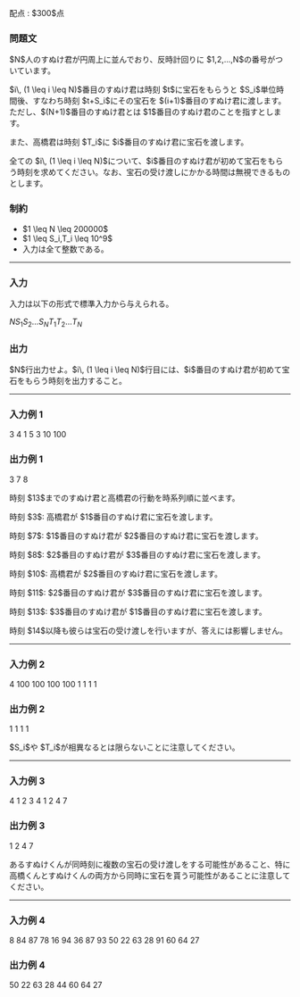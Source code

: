 
<div>

<span>

<span>

<p>
配点 : $300$点
</p>

<div>

<section>

### **問題文**

<p>
$N$人のすぬけ君が円周上に並んでおり、反時計回りに $1,2,...,N$の番号がついています。
</p>

<p>
$i\, (1 \leq i \leq N)$番目のすぬけ君は時刻 $t$に宝石をもらうと $S_i$単位時間後、すなわち時刻 $t+S_i$にその宝石を $(i+1)$番目のすぬけ君に渡します。ただし、$(N+1)$番目のすぬけ君とは $1$番目のすぬけ君のことを指すとします。
</p>

<p>
また、高橋君は時刻 $T_i$に $i$番目のすぬけ君に宝石を渡します。
</p>

<p>
全ての $i\, (1 \leq i \leq N)$について、$i$番目のすぬけ君が初めて宝石をもらう時刻を求めてください。なお、宝石の受け渡しにかかる時間は無視できるものとします。
</p>

</section>

</div>

<div>

<section>

### **制約**

<ul>

<li>
$1 \leq N \leq 200000$
</li>

<li>
$1 \leq S_i,T_i \leq 10^9$
</li>

<li>
入力は全て整数である。
</li>

</ul>

</section>

</div>

---

<div>

<div>

<section>

### **入力**

<p>
入力は以下の形式で標準入力から与えられる。
</p>

<div>

$N$$S_1$$S_2$$\ldots$$S_N$$T_1$$T_2$$\ldots$$T_N$
</div>

</section>

</div>

<div>

<section>

### **出力**

<p>
$N$行出力せよ。$i\, (1 \leq i \leq N)$行目には、$i$番目のすぬけ君が初めて宝石をもらう時刻を出力すること。
</p>

</section>

</div>

</div>

---

<div>

<section>

### **入力例 1**

<div>

3
4 1 5
3 10 100

</div>

</section>

</div>

<div>

<section>

### **出力例 1**

<div>

3
7
8

</div>

<p>
時刻 $13$までのすぬけ君と高橋君の行動を時系列順に並べます。
</p>

<p>
時刻 $3$: 高橋君が $1$番目のすぬけ君に宝石を渡します。
</p>

<p>
時刻 $7$: $1$番目のすぬけ君が $2$番目のすぬけ君に宝石を渡します。
</p>

<p>
時刻 $8$: $2$番目のすぬけ君が $3$番目のすぬけ君に宝石を渡します。
</p>

<p>
時刻 $10$: 高橋君が $2$番目のすぬけ君に宝石を渡します。
</p>

<p>
時刻 $11$: $2$番目のすぬけ君が $3$番目のすぬけ君に宝石を渡します。
</p>

<p>
時刻 $13$: $3$番目のすぬけ君が $1$番目のすぬけ君に宝石を渡します。
</p>

<p>
時刻 $14$以降も彼らは宝石の受け渡しを行いますが、答えには影響しません。
</p>

</section>

</div>

---

<div>

<section>

### **入力例 2**

<div>

4
100 100 100 100
1 1 1 1

</div>

</section>

</div>

<div>

<section>

### **出力例 2**

<div>

1
1
1
1

</div>

<p>
$S_i$や $T_i$が相異なるとは限らないことに注意してください。
</p>

</section>

</div>

---

<div>

<section>

### **入力例 3**

<div>

4
1 2 3 4
1 2 4 7

</div>

</section>

</div>

<div>

<section>

### **出力例 3**

<div>

1
2
4
7

</div>

<p>
あるすぬけくんが同時刻に複数の宝石の受け渡しをする可能性があること、特に高橋くんとすぬけくんの両方から同時に宝石を貰う可能性があることに注意してください。
</p>

</section>

</div>

---

<div>

<section>

### **入力例 4**

<div>

8
84 87 78 16 94 36 87 93
50 22 63 28 91 60 64 27

</div>

</section>

</div>

<div>

<section>

### **出力例 4**

<div>

50
22
63
28
44
60
64
27

</div>

</section>

</div>

</span>

</span>

</div>
